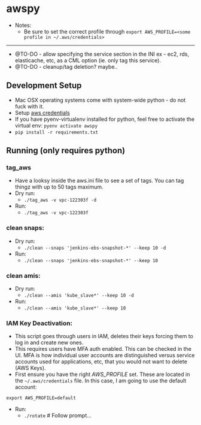 # awspy

* Notes:
  * Be sure to set the correct profile through `export AWS_PROFILE=<some profile in ~/.aws/credentials>`

---

- @TO-DO - allow specifying the service section in the INI ex - ec2, rds, elasticache, etc, as a CML option (ie. only tag this service).
- @TO-DO - cleanup/tag deletion?  maybe..

## Development Setup
* Mac OSX operating systems come with system-wide python - do not fuck with it.
* Setup [aws credentials](http://docs.aws.amazon.com/cli/latest/userguide/cli-chap-getting-started.html)
* If you have pyenv-virtualenv installed for python, feel free to activate the virtual env:
`pyenv activate awspy`
* `pip install -r requirements.txt`

## Running (only requires python)

### tag_aws
* Have a looksy inside the aws.ini file to see a set of tags.  You can tag thingz with up to 50 tags maximum.
* Dry run:
  - `./tag_aws -v vpc-122303f -d`
* Run:
  - `./tag_aws -v vpc-122303f`

### clean snaps:
* Dry run:
  - `./clean --snaps 'jenkins-ebs-snapshot-*' --keep 10 -d`
* Run:
  - `./clean --snaps 'jenkins-ebs-snapshot-*' --keep 10`

### clean amis:
* Dry run:
  - `./clean --amis 'kube_slave*' --keep 10 -d`
* Run:
  - `./clean --amis 'kube_slave*' --keep 10`

### IAM Key Deactivation:
* This script goes through users in IAM, deletes their keys forcing them to log in and create new ones.
* This requires users have MFA auth enabled.  This can be checked in the UI.  MFA is how individual user
  accounts are distinguished versus service accounts used for applications, etc, that you would not want to delete (AWS Keys).
* First ensure you have the right *AWS_PROFILE* set.  These are located in the `~/.aws/credentials` file.  In this case, I 
  am going to use the default account:

```
export AWS_PROFILE=default
```

* Run:
  - `./rotate` # Follow prompt...
